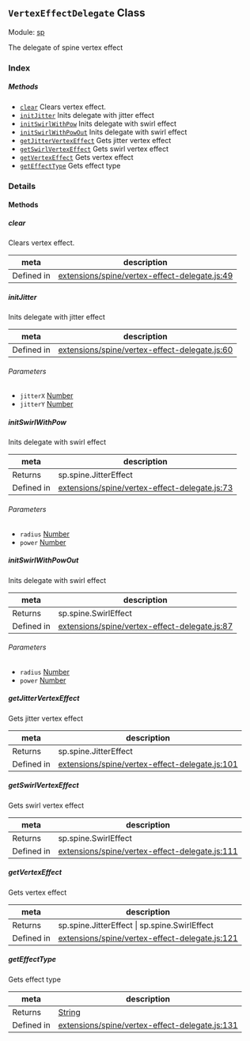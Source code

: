 ## `VertexEffectDelegate` Class



Module: [sp](../modules/sp.md)


The delegate of spine vertex effect



### Index



##### Methods

  - [`clear`](#clear) Clears vertex effect.
  - [`initJitter`](#initjitter) Inits delegate with jitter effect
  - [`initSwirlWithPow`](#initswirlwithpow) Inits delegate with swirl effect
  - [`initSwirlWithPowOut`](#initswirlwithpowout) Inits delegate with swirl effect
  - [`getJitterVertexEffect`](#getjittervertexeffect) Gets jitter vertex effect
  - [`getSwirlVertexEffect`](#getswirlvertexeffect) Gets swirl vertex effect
  - [`getVertexEffect`](#getvertexeffect) Gets vertex effect
  - [`getEffectType`](#geteffecttype) Gets effect type



### Details




<!-- Method Block -->
#### Methods


##### clear

Clears vertex effect.

| meta | description |
|------|-------------|
| Defined in | [extensions/spine/vertex-effect-delegate.js:49](https://github.com/cocos-creator/engine/blob/2fda22be5638065a190bc4c97da6548631319aba/extensions/spine/vertex-effect-delegate.js#L49) |



##### initJitter

Inits delegate with jitter effect

| meta | description |
|------|-------------|
| Defined in | [extensions/spine/vertex-effect-delegate.js:60](https://github.com/cocos-creator/engine/blob/2fda22be5638065a190bc4c97da6548631319aba/extensions/spine/vertex-effect-delegate.js#L60) |

###### Parameters
- `jitterX` <a href="https://developer.mozilla.org/en/JavaScript/Reference/Global_Objects/Number" class="crosslink external" target="_blank">Number</a> 
- `jitterY` <a href="https://developer.mozilla.org/en/JavaScript/Reference/Global_Objects/Number" class="crosslink external" target="_blank">Number</a> 


##### initSwirlWithPow

Inits delegate with swirl effect

| meta | description |
|------|-------------|
| Returns | sp.spine.JitterEffect 
| Defined in | [extensions/spine/vertex-effect-delegate.js:73](https://github.com/cocos-creator/engine/blob/2fda22be5638065a190bc4c97da6548631319aba/extensions/spine/vertex-effect-delegate.js#L73) |

###### Parameters
- `radius` <a href="https://developer.mozilla.org/en/JavaScript/Reference/Global_Objects/Number" class="crosslink external" target="_blank">Number</a> 
- `power` <a href="https://developer.mozilla.org/en/JavaScript/Reference/Global_Objects/Number" class="crosslink external" target="_blank">Number</a> 


##### initSwirlWithPowOut

Inits delegate with swirl effect

| meta | description |
|------|-------------|
| Returns | sp.spine.SwirlEffect 
| Defined in | [extensions/spine/vertex-effect-delegate.js:87](https://github.com/cocos-creator/engine/blob/2fda22be5638065a190bc4c97da6548631319aba/extensions/spine/vertex-effect-delegate.js#L87) |

###### Parameters
- `radius` <a href="https://developer.mozilla.org/en/JavaScript/Reference/Global_Objects/Number" class="crosslink external" target="_blank">Number</a> 
- `power` <a href="https://developer.mozilla.org/en/JavaScript/Reference/Global_Objects/Number" class="crosslink external" target="_blank">Number</a> 


##### getJitterVertexEffect

Gets jitter vertex effect

| meta | description |
|------|-------------|
| Returns | sp.spine.JitterEffect 
| Defined in | [extensions/spine/vertex-effect-delegate.js:101](https://github.com/cocos-creator/engine/blob/2fda22be5638065a190bc4c97da6548631319aba/extensions/spine/vertex-effect-delegate.js#L101) |



##### getSwirlVertexEffect

Gets swirl vertex effect

| meta | description |
|------|-------------|
| Returns | sp.spine.SwirlEffect 
| Defined in | [extensions/spine/vertex-effect-delegate.js:111](https://github.com/cocos-creator/engine/blob/2fda22be5638065a190bc4c97da6548631319aba/extensions/spine/vertex-effect-delegate.js#L111) |



##### getVertexEffect

Gets vertex effect

| meta | description |
|------|-------------|
| Returns | sp.spine.JitterEffect &#124; sp.spine.SwirlEffect 
| Defined in | [extensions/spine/vertex-effect-delegate.js:121](https://github.com/cocos-creator/engine/blob/2fda22be5638065a190bc4c97da6548631319aba/extensions/spine/vertex-effect-delegate.js#L121) |



##### getEffectType

Gets effect type

| meta | description |
|------|-------------|
| Returns | <a href="https://developer.mozilla.org/en/JavaScript/Reference/Global_Objects/String" class="crosslink external" target="_blank">String</a> 
| Defined in | [extensions/spine/vertex-effect-delegate.js:131](https://github.com/cocos-creator/engine/blob/2fda22be5638065a190bc4c97da6548631319aba/extensions/spine/vertex-effect-delegate.js#L131) |




